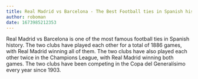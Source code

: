 ```yaml
--- 
title: Real Madrid vs Barcelona - The Best Football ties in Spanish history
author: roboman
date: 1673985212353 
---
```



Real Madrid vs Barcelona is one of the most famous football ties in Spanish history. The two clubs have played each other for a total of 1886 games, with Real Madrid winning all of them. The two clubs have also played each other twice in the Champions League, with Real Madrid winning both games. The two clubs have been competing in the Copa del Generalísimo every year since 1903.
